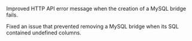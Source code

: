 Improved HTTP API error message when the creation of a MySQL bridge fails.

Fixed an issue that prevented removing a MySQL bridge when its SQL contained undefined columns.
